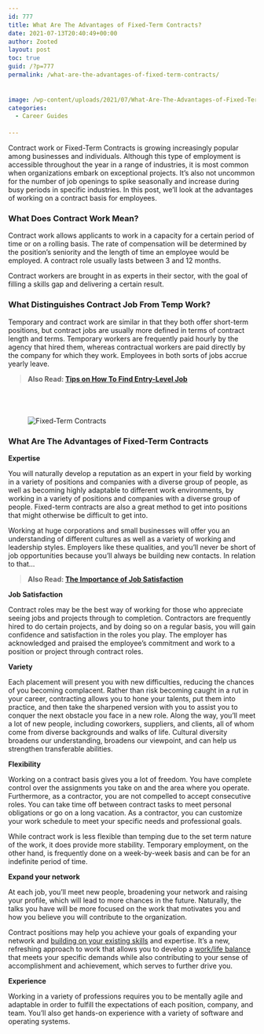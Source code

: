```yaml
---
id: 777
title: What Are The Advantages of Fixed-Term Contracts?
date: 2021-07-13T20:40:49+00:00
author: Zooted
layout: post
toc: true
guid: /?p=777
permalink: /what-are-the-advantages-of-fixed-term-contracts/


image: /wp-content/uploads/2021/07/What-Are-The-Advantages-of-Fixed-Term-Contracts.jpg
categories:
  - Career Guides

---
```

Contract work or Fixed-Term Contracts is growing increasingly popular among businesses and individuals. Although this type of employment is accessible throughout the year in a range of industries, it is most common when organizations embark on exceptional projects. It&#8217;s also not uncommon for the number of job openings to spike seasonally and increase during busy periods in specific industries. In this post, we&#8217;ll look at the advantages of working on a contract basis for employees.



### **What Does Contract Work Mean?**

Contract work allows applicants to work in a capacity for a certain period of time or on a rolling basis. The rate of compensation will be determined by the position&#8217;s seniority and the length of time an employee would be employed. A contract role usually lasts between 3 and 12 months.

Contract workers are brought in as experts in their sector, with the goal of filling a skills gap and delivering a certain result.



### **What Distinguishes Contract Job From Temp Work?**

Temporary and contract work are similar in that they both offer short-term positions, but contract jobs are usually more defined in terms of contract length and terms. Temporary workers are frequently paid hourly by the agency that hired them, whereas contractual workers are paid directly by the company for which they work. Employees in both sorts of jobs accrue yearly leave.



<blockquote class="wp-block-quote">
  <p>
    <strong>Also Read: <a href="/tips-on-how-to-find-entry-level-job/">Tips on How To Find Entry-Level Job</a></strong>
  </p>
</blockquote>

<div style="height:40px" aria-hidden="true" class="wp-block-spacer">
</div>

<div class="wp-block-image">
  <figure class="aligncenter size-large"><img loading="lazy" width="1024" height="575" src="/wp-content/uploads/2021/07/Fixed-Term-Contracts-1024x575.jpg" alt="Fixed-Term Contracts" class="wp-image-778" srcset="/wp-content/uploads/2021/07/Fixed-Term-Contracts-1024x575.jpg 1024w, /wp-content/uploads/2021/07/Fixed-Term-Contracts-300x169.jpg 300w, /wp-content/uploads/2021/07/Fixed-Term-Contracts-768x431.jpg 768w, /wp-content/uploads/2021/07/Fixed-Term-Contracts.jpg 1200w" sizes="(max-width: 1024px) 100vw, 1024px" /></figure>
</div>


### **What Are The Advantages of Fixed-Term Contracts**

**Expertise**

You will naturally develop a reputation as an expert in your field by working in a variety of positions and companies with a diverse group of people, as well as becoming highly adaptable to different work environments, by working in a variety of positions and companies with a diverse group of people. Fixed-term contracts are also a great method to get into positions that might otherwise be difficult to get into.

Working at huge corporations and small businesses will offer you an understanding of different cultures as well as a variety of working and leadership styles. Employers like these qualities, and you&#8217;ll never be short of job opportunities because you&#8217;ll always be building new contacts. In relation to that…

<blockquote class="wp-block-quote">
  <p>
    <strong>Also Read: <a href="/the-importance-of-job-satisfaction/">The Importance of Job Satisfaction</a></strong>
  </p>
</blockquote>

**Job Satisfaction**

Contract roles may be the best way of working for those who appreciate seeing jobs and projects through to completion. Contractors are frequently hired to do certain projects, and by doing so on a regular basis, you will gain confidence and satisfaction in the roles you play. The employer has acknowledged and praised the employee&#8217;s commitment and work to a position or project through contract roles.

**Variety**

Each placement will present you with new difficulties, reducing the chances of you becoming complacent. Rather than risk becoming caught in a rut in your career, contracting allows you to hone your talents, put them into practice, and then take the sharpened version with you to assist you to conquer the next obstacle you face in a new role. Along the way, you&#8217;ll meet a lot of new people, including coworkers, suppliers, and clients, all of whom come from diverse backgrounds and walks of life. Cultural diversity broadens our understanding, broadens our viewpoint, and can help us strengthen transferable abilities.

**Flexibility**

Working on a contract basis gives you a lot of freedom. You have complete control over the assignments you take on and the area where you operate. Furthermore, as a contractor, you are not compelled to accept consecutive roles. You can take time off between contract tasks to meet personal obligations or go on a long vacation. As a contractor, you can customize your work schedule to meet your specific needs and professional goals.

While contract work is less flexible than temping due to the set term nature of the work, it does provide more stability. Temporary employment, on the other hand, is frequently done on a week-by-week basis and can be for an indefinite period of time.

**Expand your network**

At each job, you&#8217;ll meet new people, broadening your network and raising your profile, which will lead to more chances in the future. Naturally, the talks you have will be more focused on the work that motivates you and how you believe you will contribute to the organization.

Contract positions may help you achieve your goals of expanding your network and [building on your existing skills](/why-do-hard-skills-matter/) and expertise. It&#8217;s a new, refreshing approach to work that allows you to develop a [work/life balance](/category/work-life-balance/) that meets your specific demands while also contributing to your sense of accomplishment and achievement, which serves to further drive you.

**Experience**

Working in a variety of professions requires you to be mentally agile and adaptable in order to fulfill the expectations of each position, company, and team. You&#8217;ll also get hands-on experience with a variety of software and operating systems.
